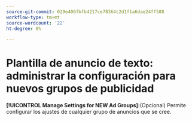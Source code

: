 ```yaml
---
source-git-commit: 029e406fbfb4217ce78364c2d1f1a6dae24ff588
workflow-type: tm+mt
source-wordcount: '22'
ht-degree: 0%

---
```

# Plantilla de anuncio de texto: administrar la configuración para nuevos grupos de publicidad

**[!UICONTROL Manage Settings for NEW Ad Groups]:**(Opcional) Permite configurar los ajustes de cualquier grupo de anuncios que se cree.

